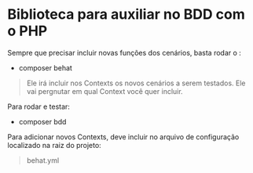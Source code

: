 # Biblioteca para auxiliar no BDD com o PHP

Sempre que precisar incluir novas funções dos cenários, basta rodar o :
- composer behat
> Ele irá incluir nos Contexts os novos cenários a serem testados.
> Ele vai pergnutar em qual Context você quer incluir.

Para rodar e testar:
- composer bdd

Para adicionar novos Contexts, deve incluir no arquivo de configuração localizado na raiz do projeto:
> behat.yml

